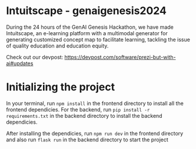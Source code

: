 # Intuitscape - genaigenesis2024

During the 24 hours of the GenAI Genesis Hackathon, we have made Intuitscape, an e-learning platform with a multimodal generator for generating customized concept map to facilitate learning, tackling the issue of quality education and education equity.

Check out our devpost: https://devpost.com/software/prezi-but-with-ai#updates


# Initializing the project

In your terminal, run ``` npm install ``` in the frontend directory to install all the frontend dependicies. For the backend, run ``` pip install -r requirements.txt ``` in the backend directory to install the backend dependicies. 

After installing the dependicies, run ``` npm run dev ``` in the frontend directory and also run ``` flask run ``` in the backend directory to start the project
